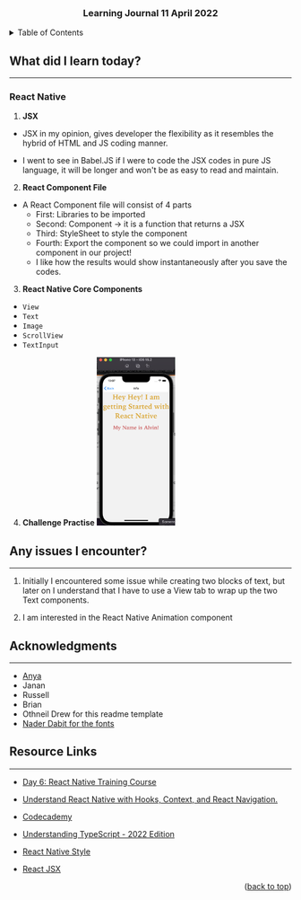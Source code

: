 <div id="top"></div>

<br />

<h3 align="center">Learning Journal 11 April 2022</h3>

<!-- TABLE OF CONTENTS -->
<details>
  <summary>Table of Contents</summary>
  <ul>
    <li><a href="#what-did-i-learn-today">What did I learn today?</a></li>
    <li><a href="#any-issues-i-encounter">Any issues I encounter?</a></li>
    <li><a href="#acknowledgments">Acknowledgments</a></li>
    <li><a href="#resource-links">Resource Links</a></li>
      </ul>
     
</details>

<!-- ABOUT THE PROJECT -->
## What did I learn today? ##
----
### React Native ###
1. **JSX**
  - JSX in my opinion, gives developer the flexibility as it resembles the hybrid of HTML and JS coding manner.
  
  - I went to see in Babel.JS if I were to code the JSX codes in pure JS language, it will be longer and won't be as easy to read and maintain.

2. **React Component File**
  - A React Component file will consist of 4 parts
    - First: Libraries to be imported
    - Second: Component -> it is a function that returns a JSX
    - Third: StyleSheet to style the component
    - Fourth: Export the component so we could import in another component in our project!
    - I like how the results would show instantaneously after you save the codes.

3. **React Native Core Components**
  - `View`
  - `Text`
  - `Image`
  - `ScrollView`
  - `TextInput`

4. **Challenge Practise**
    <img src="./img/challengeQn.png" height="300"/><br/>

## Any issues I encounter? ##
----
1. Initially I encountered some issue while creating two blocks of text, but later on I understand that I have to use a View tab to wrap up the two Text components.

2. I am interested in the React Native Animation component 

<!-- ACKNOWLEDGMENTS -->
## Acknowledgments ##
----
* [Anya](https://github.com/huanganya/react-native-starter)
* Janan
* Russell
* Brian
* Othneil Drew for this readme template
* [Nader Dabit for the fonts](https://github.com/react-native-training/react-native-fonts)

<!-- Resource Links -->
## Resource Links ##
----
* [Day 6: React Native Training Course](https://docs.google.com/document/d/1fa032pQuv8I8gXU7pqMd20sJfbnJZnPqVqdSlo9_v8s/edit#)

* [Understand React Native with Hooks, Context, and React Navigation.](https://nlbsg.udemy.com/course/the-complete-react-native-and-redux-course/learn/lecture/15706480#overview)

* [Codecademy](https://www.codecademy.com/learn/learn-typescript)

* [Understanding TypeScript - 2022 Edition](https://nlbsg.udemy.com/course/understanding-typescript/learn/lecture/16888226#overview)

* [React Native Style](https://reactnative.dev/docs/style)

* [React JSX](https://www.w3schools.com/react/react_jsx.asp)

<p align="right">(<a href="#top">back to top</a>)</p>

